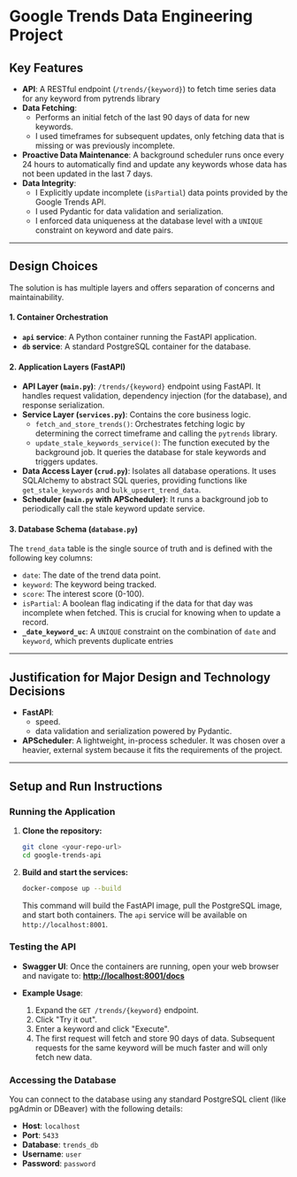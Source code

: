 # Google Trends Data Engineering Project

## Key Features

- **API**: A RESTful endpoint (`/trends/{keyword}`) to fetch time series data for any keyword from pytrends library
- **Data Fetching**:
  - Performs an initial fetch of the last 90 days of data for new keywords.
  - I used timeframes for subsequent updates, only fetching data that is missing or was previously incomplete.
- **Proactive Data Maintenance**: A background scheduler runs once every 24 hours to automatically find and update any keywords whose data has not been updated in the last 7 days.
- **Data Integrity**:
  - I Explicitly update incomplete (`isPartial`) data points provided by the Google Trends API.
  - I used Pydantic for data validation and serialization.
  - I enforced data uniqueness at the database level with a `UNIQUE` constraint on keyword and date pairs.

---

## Design Choices

The solution is has multiple layers and offers separation of concerns and maintainability.

#### 1. Container Orchestration
- **`api` service**: A Python container running the FastAPI application.
- **`db` service**: A standard PostgreSQL container for the database.

#### 2. Application Layers (FastAPI)
- **API Layer (`main.py`)**: `/trends/{keyword}` endpoint using FastAPI. It handles request validation, dependency injection (for the database), and response serialization.
- **Service Layer (`services.py`)**: Contains the core business logic.
  - `fetch_and_store_trends()`: Orchestrates fetching logic by determining the correct timeframe and calling the `pytrends` library.
  - `update_stale_keywords_service()`: The function executed by the background job. It queries the database for stale keywords and triggers updates.
- **Data Access Layer (`crud.py`)**: Isolates all database operations. It uses SQLAlchemy to abstract SQL queries, providing functions like `get_stale_keywords` and `bulk_upsert_trend_data`.
- **Scheduler (`main.py` with APScheduler)**: It runs a background job to periodically call the stale keyword update service.

#### 3. Database Schema (`database.py`)
The `trend_data` table is the single source of truth and is defined with the following key columns:
- `date`: The date of the trend data point.
- `keyword`: The keyword being tracked.
- `score`: The interest score (0-100).
- `isPartial`: A boolean flag indicating if the data for that day was incomplete when fetched. This is crucial for knowing when to update a record.
- **`_date_keyword_uc`**: A `UNIQUE` constraint on the combination of `date` and `keyword`, which prevents duplicate entries

---

## Justification for Major Design and Technology Decisions

- **FastAPI**:
    - speed.
    - data validation and serialization powered by Pydantic.
- **APScheduler**: A lightweight, in-process scheduler. It was chosen over a heavier, external system because it fits the requirements of the project.
---

## Setup and Run Instructions

### Running the Application
1.  **Clone the repository:**
    ```bash
    git clone <your-repo-url>
    cd google-trends-api
    ```

2.  **Build and start the services:**
    ```bash
    docker-compose up --build
    ```
    This command will build the FastAPI image, pull the PostgreSQL image, and start both containers. The `api` service will be available on `http://localhost:8001`.

### Testing the API
- **Swagger UI**: Once the containers are running, open your web browser and navigate to:
  **[http://localhost:8001/docs](http://localhost:8001/docs)**

- **Example Usage**:
  1. Expand the `GET /trends/{keyword}` endpoint.
  2. Click "Try it out".
  3. Enter a keyword and click "Execute".
  4. The first request will fetch and store 90 days of data. Subsequent requests for the same keyword will be much faster and will only fetch new data.

### Accessing the Database
You can connect to the database using any standard PostgreSQL client (like pgAdmin or DBeaver) with the following details:

- **Host**: `localhost`
- **Port**: `5433`
- **Database**: `trends_db`
- **Username**: `user`
- **Password**: `password`
